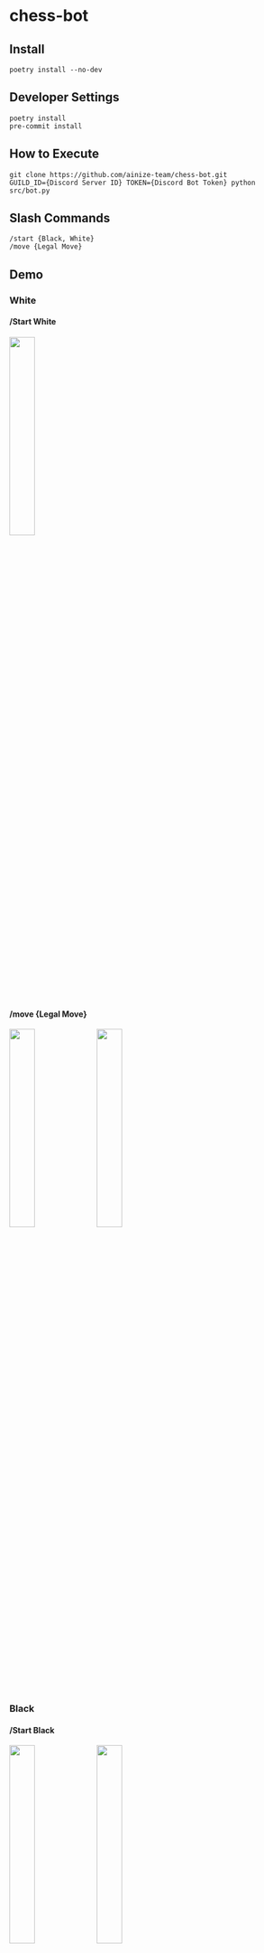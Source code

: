 # chess-bot

## Install

```
poetry install --no-dev
```

## Developer Settings

```
poetry install
pre-commit install
```

## How to Execute
```
git clone https://github.com/ainize-team/chess-bot.git
GUILD_ID={Discord Server ID} TOKEN={Discord Bot Token} python src/bot.py
```

## Slash Commands
```
/start {Black, White}
/move {Legal Move}
```

## Demo
### White
#### /Start White

<img src="https://user-images.githubusercontent.com/62659407/187341101-2c7012a7-59cf-400e-a54a-5bfeae2ef7d2.png" width="30%">

#### /move {Legal Move}

<img src="https://user-images.githubusercontent.com/62659407/187341117-f2e2eadf-e481-49f8-9910-9d5d5403daa5.png" width="30%">
<img src="https://user-images.githubusercontent.com/62659407/187341125-f515ce60-b26c-4ccc-be36-d4bafb066642.png" width="30%">

<br>

### Black
#### /Start Black

<img src="https://user-images.githubusercontent.com/62659407/187341140-4146c5d2-4342-496c-b050-efa419de554d.png" width="30%">
<img src="https://user-images.githubusercontent.com/62659407/187341173-e4de01ce-b5bf-4fcd-8af1-1cfe3c5e1887.png" width="30%">

#### /move {Legal Move}
<img src="https://user-images.githubusercontent.com/62659407/187341158-e7a31d52-30d4-4856-ab1b-6250133321e0.png" width="30%">
<img src="https://user-images.githubusercontent.com/62659407/187341194-001b7b1f-6304-47c5-a435-1059b0b3e3ad.png" width="30%">

<br>

### Resign

<img src="https://user-images.githubusercontent.com/62659407/187341202-4369143e-7f04-40d2-a4dd-25911d2ea221.png" width="30%">